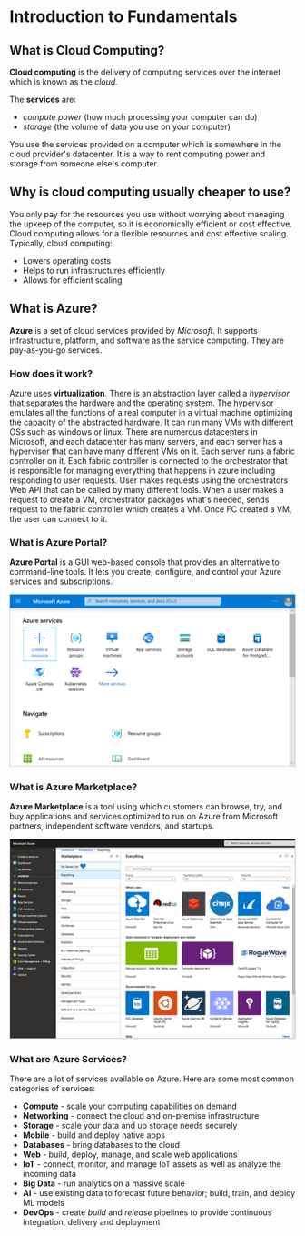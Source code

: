 # Introduction to Fundamentals

## What is Cloud Computing?

**Cloud computing** is the delivery of computing services over the internet which is known as the *cloud.* 

The **services** are:

- *compute power* (how much processing your computer can do)
- *storage* (the volume of data you use on your computer)

You use the services provided on a computer which is somewhere in the cloud provider's datacenter. It is a way to rent computing power and storage from someone else's computer. 

## Why is cloud computing usually cheaper to use?

You only pay for the resources you use without worrying about managing the upkeep of the computer, so it is economically efficient or cost effective. Cloud computing allows for a flexible resources and cost effective scaling. Typically, cloud computing:

- Lowers operating costs
- Helps to run infrastructures efficiently
- Allows for efficient scaling

## What is Azure?

**Azure** is a set of cloud services provided by *Microsoft*. It supports infrastructure, platform, and software as the service computing. They are pay-as-you-go services.

### How does it work?

Azure uses **virtualization**. There is an abstraction layer called a *hypervisor* that separates the hardware and the operating system. The hypervisor emulates all the functions of a real computer in a virtual machine optimizing the capacity of the abstracted hardware. It can run many VMs with different OSs such as windows or linux. There are numerous datacenters in Microsoft, and each datacenter has many servers, and each server has a hypervisor that can have many different VMs on it. Each server runs a fabric controller on it. Each fabric controller is connected to the orchestrator that is responsible for managing everything that happens in azure including responding to user requests. User makes requests using the orchestrators Web API that can be called by many different tools. When a user makes a request to create a VM, orchestrator packages what's needed, sends request to the fabric controller which creates a VM. Once FC created a VM, the user can connect to it. 

### What is Azure Portal?

**Azure Portal** is a GUI web-based console that provides an alternative to command-line tools. It lets you create, configure, and control your Azure services and subscriptions. 

![azure_portal](pics/azure_portal.png)

### What is Azure Marketplace?

**Azure Marketplace** is a tool using which customers can browse, try, and buy applications and services optimized to run on Azure from Microsoft partners, independent software vendors, and startups.

![azure_marketplace](pics/azure_marketplace.png)

### What are Azure Services?

There are a lot of services available on Azure. Here are some most common categories of services:

- **Compute** - scale your computing capabilities on demand
- **Networking** - connect the cloud and on-premise infrastructure
- **Storage** - scale your data and up storage needs securely
- **Mobile** - build and deploy native apps
- **Databases** - bring databases to the cloud
- **Web** - build, deploy, manage, and scale web applications
- **IoT** - connect, monitor, and manage IoT assets as well as analyze the incoming data
- **Big Data** - run analytics on a massive scale
- **AI** - use existing data to forecast future behavior; build, train, and deploy ML models
- **DevOps** - create *build* and *release* pipelines to provide continuous integration, delivery and deployment


